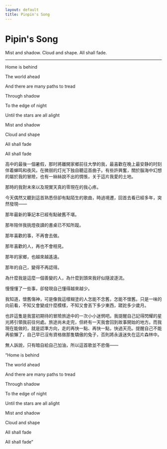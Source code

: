 ```yaml
---
layout: default
title: Pinpin's Song
---
```


# Pipin's Song #

Mist and shadow. Cloud and shape. All shall fade.

-----

Home is behind

The world ahead

And there are many paths to tread

Through shadow

To the edge of night

Until the stars are all alight

Mist and shadow

Cloud and shape

All shall fade

All shall fade

高中的最後一個暑假，那时將離開家鄉前往大學的我，最喜歡在晚上最安静的时刻伴着蝉鸣和夜风，在微弱的灯光下独自聽這首曲子。有些許興奮，關於腦海中幻想的屬於我的冒險，也有一絲絲說不出的惆悵，关于這片我愛的土地。

那時的我對未來以及現實天真的零現在的我心疼。

今天偶然又聽到這首熟悉但卻有點陌生的歌曲，時過境遷，回首去看已經多年，突然發現——

那年最新的筆記本已經有點破舊不堪。

那年陪伴我挑燈夜讀的書桌已不知所蹤。

那年喜歡的事，不再會去做。

那年喜歡的人，再也不會相見。

那年的家鄉，也越來越遙遠。

那年的自己，變得不再認得。

為什麼我是這麼一個善變的人，為什麼到頭來我好似隨波逐流。

慢慢懂了一些事，卻發現自己懂得越來越少。

我知道，懷舊傷神，可是像我這樣糊塗的人怎能不念舊，怎能不懷舊。只是一味的向前看，不知又會變成什麼模樣，不知又會丟下多少東西，蹉跎多少歲月。

也許這隻是我當初期待的冒險旅途中的一次小小迷惘吧。我提醒自己記得閃耀的星光將引領我前往何處。旅途尚未走完，但終有一天我會回到故事開始的地方。而我現在能做的，就是認準方向，走的再快一點、再快一點，快過天亮。提醒自己不能再偷懶了，自己早已沒有資格做那隻驕傲的兔子，否則將永遠迷失在這片森林中。

無人訴說，只有暗自給自己加油，所以這首歌並不悲傷——

“Home is behind

The world ahead

And there are many paths to tread

Through shadow

To the edge of night

Until the stars are all alight

Mist and shadow

Cloud and shape

All shall fade

All shall fade”

